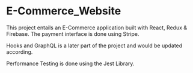 # E-Commerce_Website

This project entails an E-Commerce application built with React, Redux & Firebase. The payment interface is done using Stripe.

Hooks and GraphQL is a later part of the project and would be updated according.


Performance Testing is done using the Jest Library.
